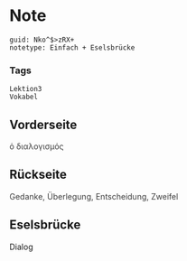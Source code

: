 # Note
```
guid: Nko^$>zRX+
notetype: Einfach + Eselsbrücke
```

### Tags
```
Lektion3
Vokabel
```

## Vorderseite
<span style="color: rgb(62, 62, 62);">ὁ διαλογισμός</span>

## Rückseite
<span style="color: rgb(62, 62, 62);">Gedanke, Überlegung, Entscheidung, Zweifel</span>

## Eselsbrücke
Dialog
